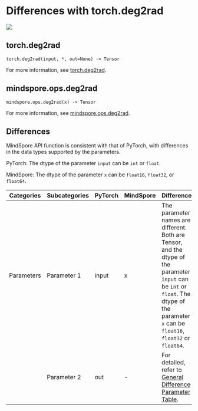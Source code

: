 # Differences with torch.deg2rad

<a href="https://gitee.com/mindspore/docs/blob/r2.1/docs/mindspore/source_en/note/api_mapping/pytorch_diff/deg2rad.md" target="_blank"><img src="https://mindspore-website.obs.cn-north-4.myhuaweicloud.com/website-images/r2.1/resource/_static/logo_source_en.png"></a>

## torch.deg2rad

```text
torch.deg2rad(input, *, out=None) -> Tensor
```

For more information, see [torch.deg2rad](https://pytorch.org/docs/1.8.1/generated/torch.deg2rad.html).

## mindspore.ops.deg2rad

```text
mindspore.ops.deg2rad(x) -> Tensor
```

For more information, see [mindspore.ops.deg2rad](https://www.mindspore.cn/docs/en/r2.1/api_python/ops/mindspore.ops.deg2rad.html).

## Differences

MindSpore API function is consistent with that of PyTorch, with differences in the data types supported by the parameters.

PyTorch: The dtype of the parameter `input` can be ``int`` or ``float``.

MindSpore: The dtype of the parameter `x` can be ``float16``, ``float32``, or ``float64``.

| Categories | Subcategories |PyTorch | MindSpore | Difference |
| --- | ---   | ---   | ---        |---  |
| Parameters | Parameter 1 | input | x | The parameter names are different. Both are Tensor, and the dtype of the parameter `input` can be ``int`` or ``float``. The dtype of the parameter `x` can be ``float16``, ``float32`` or ``float64``.|
|      | Parameter 2 | out | - | For detailed, refer to [General Difference Parameter Table](https://www.mindspore.cn/docs/en/r2.1/note/api_mapping/pytorch_api_mapping.html#general-difference-parameter-table). |